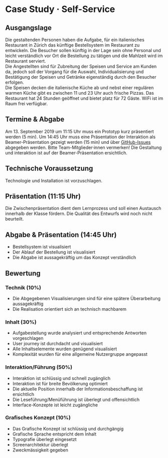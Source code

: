 # Case Study · Self-Service

## Ausgangslage
Die gestaltenden Personen haben die Aufgabe, für ein italienisches Restaurant in Zürich das künftige Bestellsystem im Restaurant zu entwickeln. Die Besucher sollen künftig in der Lage sein ohne Personal und leicht verständlich vor Ort die Bestellung zu tätigen und die Mahlzeit wird im Restaurant serviert.  
Die Angestellten sind für Zubreitung der Speisen und Service am Kunden da, jedoch soll der Vorgang für die Auswahl, Individualisierung und Bestätigung der Speisen und Getränke eigenständig durch den Besucher erfolgen.  
Die Speisen decken die italienische Küche ab und nebst einer regulären warmen Küche gibt es zwischen 11 und 23 Uhr auch frische Pizzas. Das Restaurant hat 24 Stunden geöffnet und bietet platz für 72 Gäste. WiFi ist im Raum frei verfügbar.

## Termine & Abgabe
Am 13. September 2019 um 11:15 Uhr muss ein Prototyp kurz präsentiert werden (5 min). Um 14:45 Uhr muss eine Präsentation der Interaktion als Beamer-Präsentation gezeigt werden (15 min) und über [GitHub-Issues](https://github.com/logrinto/IAD2017-2019.self-service/issues) abgegeben werden. Bitte Team-Mitglieder·innen vermerken! Die Gestaltung und interaktion ist auf der Beamer-Präsentation ersichtlich.  

## Technische Voraussetzung
Technologie und Installation ist vorzuschlagen.

## Präsentation (11:15 Uhr)
Die Zwischenpräsentation dient dem Lernprozess und soll einen Austausch innerhalb der Klasse fördern. Die Qualität des Entwurfs wird noch nicht beurteilt.

## Abgabe & Präsentation (14:45 Uhr)
* Bestellsystem ist visualisiert
* Der Ablauf der Bestellung ist visualisiert
* Die Abgabe ist aussagekräftig um das Konzept verständlich

## Bewertung
### Technik (10%)
* Die Abgegebenen Visualisierungen sind für eine spätere Überarbeitung aussagekräftig
* Die Realisation orientiert sich an technisch machbarem

### Inhalt (30%)
* Aufgabestellung wurde analysiert und entsprechende Antworten vorgeschlagen
* User journey ist durchdacht und visualisiert
* Alle Inhaltselemente wurden genügend visualisiert
* Komplexität wurden für eine allgemeine Nutzergruppe angepasst

### Interaktion/Führung (50%)
* Interaktion ist schlüssig und schnell zugänglich
* Interaktion ist für breite Bevölkerung optimiert
* Die aktuelle Position innerhalb der Informationsbeschaffung ist ersichtlich
* Die Leseführung/Menüführung ist überlegt und offensichtlich
* Interface-Konzepte ist leicht zugängliche

### Grafisches Konzept (10%)
* Das Grafische Konzept ist schlüssig und durchgängig
* Grafische Sprache entspricht dem Inhalt
* Typografie überlegt eingesetzt
* Screenarchitektur überlegt
* Zweckmässigkeit gegeben
